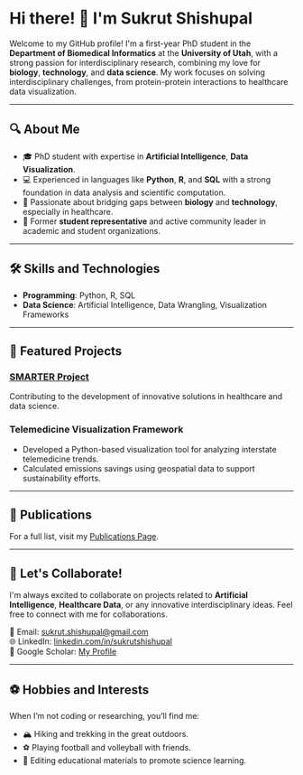 # Hi there! 👋 I'm Sukrut Shishupal

Welcome to my GitHub profile! I'm a first-year PhD student in the **Department of Biomedical Informatics** at the **University of Utah**, with a strong passion for interdisciplinary research, combining my love for **biology**, **technology**, and **data science**. My work focuses on solving interdisciplinary challenges, from protein-protein interactions to healthcare data visualization.

---

## 🔍 About Me
- 🎓 PhD student with expertise in **Artificial Intelligence**, **Data Visualization**.
- 💻 Experienced in languages like **Python**, **R**, and **SQL** with a strong foundation in data analysis and scientific computation.
- 🌟 Passionate about bridging gaps between **biology** and **technology**, especially in healthcare.
- 🏅 Former **student representative** and active community leader in academic and student organizations.

---

## 🛠️ Skills and Technologies
- **Programming**: Python, R, SQL
- **Data Science**: Artificial Intelligence, Data Wrangling, Visualization Frameworks

---

## 🌟 Featured Projects
### [SMARTER Project](https://www.smarterexposurehealth.org/overview)
Contributing to the development of innovative solutions in healthcare and data science.

### Telemedicine Visualization Framework
- Developed a Python-based visualization tool for analyzing interstate telemedicine trends.
- Calculated emissions savings using geospatial data to support sustainability efforts.

---

## 📰 Publications
For a full list, visit my [Publications Page](https://sukrut-shishupal.github.io/publications/).

---

## 🎯 Let's Collaborate!
I'm always excited to collaborate on projects related to **Artificial Intelligence**, **Healthcare Data**, or any innovative interdisciplinary ideas. Feel free to connect with me for collaborations.

📧 Email: [sukrut.shishupal@gmail.com](mailto:sukrut.shishupal@gmail.com)  
🌐 LinkedIn: [linkedin.com/in/sukrutshishupal](https://www.linkedin.com/in/sukrutshishupal/)  
🌟 Google Scholar: [My Profile](https://scholar.google.com/citations?user=QpVi_2IAAAAJ)

---

## ⚽ Hobbies and Interests
When I’m not coding or researching, you’ll find me:
- 🏔️ Hiking and trekking in the great outdoors.
- ⚽ Playing football and volleyball with friends.
- 📖 Editing educational materials to promote science learning.
